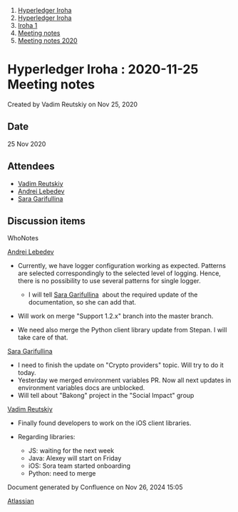1. [Hyperledger Iroha](index.html)
2. [Hyperledger Iroha](Hyperledger-Iroha_20873224.html)
3. [Iroha 1](Iroha-1_21015959.html)
4. [Meeting notes](Meeting-notes_21016018.html)
5. [Meeting notes 2020](Meeting-notes-2020_21016022.html)

# Hyperledger Iroha : 2020-11-25 Meeting notes

Created by Vadim Reutskiy on Nov 25, 2020

## Date

25 Nov 2020

## Attendees

- [Vadim Reutskiy](https://lf-hyperledger.atlassian.net/wiki/people/5b8d04b72786fb2bf79a7405?ref=confluence)
- [Andrei Lebedev](https://lf-hyperledger.atlassian.net/wiki/people/557058:c02f1b3d-42e6-4519-ba84-2d0476dccbc9?ref=confluence)
- [Sara Garifullina](https://lf-hyperledger.atlassian.net/wiki/people/5b6c115b2c9bd83c03707f95?ref=confluence)

## Discussion items

WhoNotes

[Andrei Lebedev](https://lf-hyperledger.atlassian.net/wiki/people/557058:c02f1b3d-42e6-4519-ba84-2d0476dccbc9?ref=confluence)

- Currently, we have logger configuration working as expected. Patterns are selected correspondingly to the selected level of logging. Hence, there is no possibility to use several patterns for single logger.
  
  - I will tell [Sara Garifullina](https://lf-hyperledger.atlassian.net/wiki/people/5b6c115b2c9bd83c03707f95?ref=confluence)  about the required update of the documentation, so she can add that.
- Will work on merge "Support 1.2.x" branch into the master branch.
- We need also merge the Python client library update from Stepan. I will take care of that.

[Sara Garifullina](https://lf-hyperledger.atlassian.net/wiki/people/5b6c115b2c9bd83c03707f95?ref=confluence)

- I need to finish the update on "Crypto providers" topic. Will try to do it today.
- Yesterday we merged environment variables PR. Now all next updates in environment variables docs are unblocked.
- Will tell about "Bakong" project in the "Social Impact" group

[Vadim Reutskiy](https://lf-hyperledger.atlassian.net/wiki/people/5b8d04b72786fb2bf79a7405?ref=confluence)

- Finally found developers to work on the iOS client libraries.
- Regarding libraries:
  
  - JS: waiting for the next week
  - Java: Alexey will start on Friday
  - iOS: Sora team started onboarding
  - Python: need to merge

Document generated by Confluence on Nov 26, 2024 15:05

[Atlassian](http://www.atlassian.com/)
